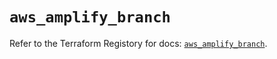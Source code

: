 # `aws_amplify_branch`

Refer to the Terraform Registory for docs: [`aws_amplify_branch`](https://registry.terraform.io/providers/hashicorp/aws/5.20.0/docs/resources/amplify_branch).
